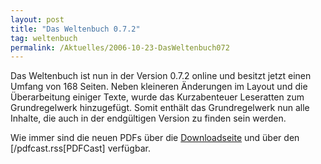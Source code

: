 ```yaml
---
layout: post
title: "Das Weltenbuch 0.7.2"
tag: weltenbuch
permalink: /Aktuelles/2006-10-23-DasWeltenbuch072
---
```


<p>Das Weltenbuch ist nun in der Version 0.7.2 online und besitzt jetzt einen Umfang von 168 Seiten. Neben kleineren &Auml;nderungen im Layout und die &Uuml;berarbeitung einiger Texte, wurde das Kurzabenteuer Leseratten zum Grundregelwerk hinzugef&uuml;gt. Somit enth&auml;lt das Grundregelwerk nun alle Inhalte, die auch in der endg&uuml;ltigen Version zu finden sein werden.</p>
<p>Wie immer sind die neuen PDFs &uuml;ber die <a href="/downloads">Downloadseite</a> und &uuml;ber den [/pdfcast.rss[PDFCast] verf&uuml;gbar.</p>

